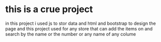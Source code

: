 # this is a crue project
in this project i used js to stor data and html and bootstrap to design the page 
and this project used for any store that can add the items on and search by the name or the number or any name of any colume
